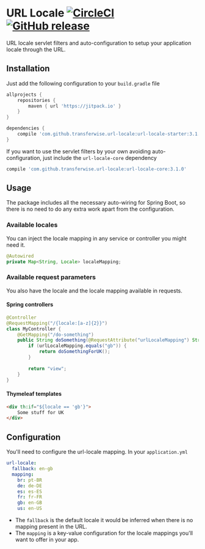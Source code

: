 # URL Locale [![CircleCI](https://circleci.com/gh/transferwise/url-locale/tree/master.svg?style=shield)](https://circleci.com/gh/transferwise/url-locale/tree/master) [![GitHub release](https://jitpack.io/v/transferwise/url-locale.svg)](https://github.com/transferwise/url-locale/releases/latest)

URL locale servlet filters and auto-configuration to setup your application locale through the URL.

## Installation

Just add the following configuration to your `build.gradle` file

```gradle
allprojects {
    repositories {
        maven { url 'https://jitpack.io' }
    }
}

dependencies {
    compile 'com.github.transferwise.url-locale:url-locale-starter:3.1.0'
}
```

If you want to use the servlet filters by your own avoiding auto-configuration, just include the `url-locale-core` dependency

```gradle
compile 'com.github.transferwise.url-locale:url-locale-core:3.1.0'
```

## Usage

The package includes all the necessary auto-wiring for Spring Boot, so there is no need to do any extra work apart from the configuration.

### Available locales

You can inject the locale mapping in any service or controller you might need it.

```java
@Autowired
private Map<String, Locale> localeMapping;
```

### Available request parameters

You also have the locale and the locale mapping available in requests.

#### Spring controllers


```java
@Controller
@RequestMapping("/{locale:[a-z]{2}}")
class MyController {
    @GetMapping("/do-something")
    public String doSomething(@RequestAttribute("urlLocaleMapping") String urlLocaleMapping) {
        if (urlLocaleMapping.equals("gb")) {
            return doSomethingForUK();
        }
        
        return "view";
    }
}
```

#### Thymeleaf templates

```html
<div th:if="${locale == 'gb'}">
    Some stuff for UK 
</div>
```

## Configuration

You'll need to configure the url-locale mapping. In your `application.yml`

```yaml
url-locale:
  fallback: en-gb
  mapping:
    br: pt-BR
    de: de-DE
    es: es-ES
    fr: fr-FR
    gb: en-GB
    us: en-US
```

* The `fallback` is the default locale it would be inferred when there is no mapping present in the URL.
* The `mapping` is a key-value configuration for the locale mappings you'll want to offer in your app. 
